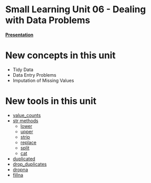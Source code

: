 # Small Learning Unit 06 - Dealing with Data Problems

#### [Presentation](https://docs.google.com/presentation/d/1v_7ow-Mnzq1gP2YmtnJN432OC_ytgTNlKy1fACeptoE/edit?usp=sharing)

# New concepts in this unit

- Tidy Data
- Data Entry Problems
- Imputation of Missing Values

# New tools in this unit

- [value_counts](https://pandas.pydata.org/pandas-docs/stable/reference/api/pandas.Series.value_counts.html)
- [str methods](https://pandas.pydata.org/pandas-docs/stable/reference/api/pandas.Series.str.html)
    - [lower](https://pandas.pydata.org/pandas-docs/stable/reference/api/pandas.Series.str.lower.html)
    - [upper](https://pandas.pydata.org/pandas-docs/stable/reference/api/pandas.Series.str.upper.html)
    - [strip](https://pandas.pydata.org/pandas-docs/stable/reference/api/pandas.Series.str.strip.html)
    - [replace](https://pandas.pydata.org/pandas-docs/stable/reference/api/pandas.Series.str.replace.html)
    - [split](https://pandas.pydata.org/pandas-docs/stable/reference/api/pandas.Series.str.split.html)
    - [cat](https://pandas.pydata.org/pandas-docs/stable/reference/api/pandas.Series.str.cat.html)
- [duplicated](https://pandas.pydata.org/pandas-docs/stable/reference/api/pandas.DataFrame.duplicated.html)
- [drop_duplicates](https://pandas.pydata.org/pandas-docs/stable/reference/api/pandas.DataFrame.drop_duplicates.html)
- [dropna](https://pandas.pydata.org/pandas-docs/stable/reference/api/pandas.DataFrame.dropna.html)
- [fillna](https://pandas.pydata.org/pandas-docs/stable/reference/api/pandas.DataFrame.fillna.html)
